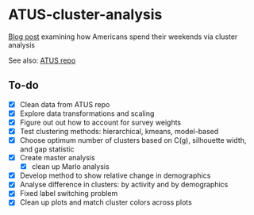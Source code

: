 # ATUS-cluster-analysis

[Blog post](https://www.marlo.works/posts/atus-clustering/) examining how Americans spend their weekends via cluster analysis

See also: [ATUS repo](https://github.com/joemarlo/ATUS)

## To-do
- [x] Clean data from ATUS repo
- [x] Explore data transformations and scaling
- [x] Figure out out how to account for survey weights
- [x] Test clustering methods: hierarchical, kmeans, model-based
- [x] Choose optimum number of clusters based on C(g), silhouette width, and gap statistic
- [x] Create master analysis
  - [x] clean up Marlo analysis
- [x] Develop method to show relative change in demographics
- [x] Analyse difference in clusters: by activity and by demographics
- [x] Fixed label switching problem
- [x] Clean up plots and match cluster colors across plots